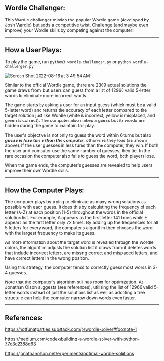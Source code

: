 ## Wordle Challenger:
This Wordle challenger mimics the popular Wordle game (developed by Josh Wardle) but adds a competitive twist. Challenge (and maybe even improve) your Wordle skills by competing against the computer! 

-----------------------------------------------------

## How a User Plays:
To play the game, run `python3 wordle-challenger.py` or `python wordle-challenger.py`

![Screen Shot 2022-08-16 at 3 49 54 AM](https://user-images.githubusercontent.com/68519543/184826739-e669c75e-a95d-4259-aacc-0e9fd5ed73d8.png)

Similar to the official Wordle game, there are 2309 actual solutions the game draws from, but users can guess from a list of 12966 valid 5-letter words to eliminate more incorrect words.

The game starts by asking a user for an input guess (which must be a valid 5-letter word) and returns the accuracy of each letter compared to the target solution just like Wordle (white is incorrect, yellow is misplaced, and green is correct). The computer also makes a guess but its words are hidden during the game to maintain fair play.

The user's objective is not only to guess the word within 6 turns but also ***guess in less turns than the computer***, otherwise they lose (as shown above). If the user guesses in less turns than the computer, they win. If both the user and computer use the same number of guesses, they tie. In the rare occasion the computer also fails to guess the word, both players lose.

When the game ends, the computer's guesses are revealed to help users improve their own Wordle skills. 

-----------------------------------------------------

## How the Computer Plays:
The computer plays by trying to eliminate as many wrong solutions as possible with each guess. It does this by calculating the frequency of each letter (A-Z) at each position (1-5) throughout the words in the official solution list. For example, A appears as the first letter 141 times while E appears as the first letter only 72 times. By adding up the frequencies for all 5 letters for every word, the computer's algorithm then chooses the word with the largest frequency to make its guess.

As more information about the target word is revealed through the Wordle colors, the algorithm adjusts the solution list it draws from: it deletes words that include incorrect letters, are missing correct and misplaced letters, and have correct letters in the wrong position.

Using this strategy, the computer tends to correctly guess most words in 3-4 guesses.

Note that the computer's algorithm still has room for optimization. As Jonathan Olson suggests (see references), utilizing the list of 12966 valid 5-letter words instead of just the solutions list as well as adopting a tree structure can help the computer narrow down words even faster. 

-----------------------------------------------------

## References:
https://notfunatparties.substack.com/p/wordle-solver#footnote-1

https://medium.com/codex/building-a-wordle-solver-with-python-77e3c2388d63

https://jonathanolson.net/experiments/optimal-wordle-solutions
